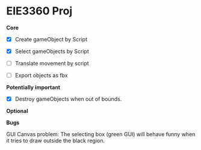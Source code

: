 # EIE3360 Proj

**Core**

- [x] Create gameObject by Script
- [x] Select gameObjects by Script
- [ ] Translate movement by script
- [ ] Export objects as fbx



**Potentially important**

- [x] Destroy gameObjects when out of bounds.



**Optional**



**Bugs**

GUI Canvas problem: The selecting box (green GUI) will behave funny when it tries to draw outside the black region.